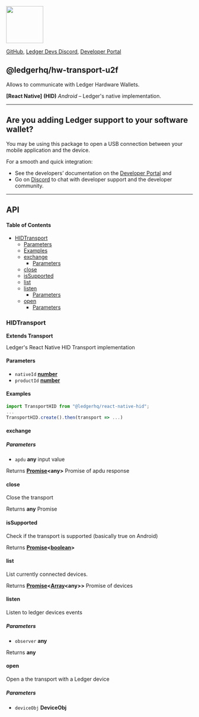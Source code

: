 <img src="https://user-images.githubusercontent.com/4631227/191834116-59cf590e-25cc-4956-ae5c-812ea464f324.png" height="100" />

[GitHub](https://github.com/LedgerHQ/ledger-live/),
[Ledger Devs Discord](https://developers.ledger.com/discord-pro),
[Developer Portal](https://developers.ledger.com/)

## @ledgerhq/hw-transport-u2f

Allows to communicate with Ledger Hardware Wallets.

**\[React Native]** **(HID)** *Android* – Ledger's native implementation.

***

## Are you adding Ledger support to your software wallet?

You may be using this package to open a USB connection between your mobile application and the device.

For a smooth and quick integration:

*   See the developers’ documentation on the [Developer Portal](https://developers.ledger.com/docs/transport/overview/) and
*   Go on [Discord](https://developers.ledger.com/discord-pro/) to chat with developer support and the developer community.

***

## API

<!-- Generated by documentation.js. Update this documentation by updating the source code. -->

#### Table of Contents

*   [HIDTransport](#hidtransport)
    *   [Parameters](#parameters)
    *   [Examples](#examples)
    *   [exchange](#exchange)
        *   [Parameters](#parameters-1)
    *   [close](#close)
    *   [isSupported](#issupported)
    *   [list](#list)
    *   [listen](#listen)
        *   [Parameters](#parameters-2)
    *   [open](#open)
        *   [Parameters](#parameters-3)

### HIDTransport

**Extends Transport**

Ledger's React Native HID Transport implementation

#### Parameters

*   `nativeId` **[number](https://developer.mozilla.org/docs/Web/JavaScript/Reference/Global_Objects/Number)**&#x20;
*   `productId` **[number](https://developer.mozilla.org/docs/Web/JavaScript/Reference/Global_Objects/Number)**&#x20;

#### Examples

```javascript
import TransportHID from "@ledgerhq/react-native-hid";
...
TransportHID.create().then(transport => ...)
```

#### exchange

##### Parameters

*   `apdu` **any** input value

Returns **[Promise](https://developer.mozilla.org/docs/Web/JavaScript/Reference/Global_Objects/Promise)\<any>** Promise of apdu response

#### close

Close the transport

Returns **any** Promise

#### isSupported

Check if the transport is supported (basically true on Android)

Returns **[Promise](https://developer.mozilla.org/docs/Web/JavaScript/Reference/Global_Objects/Promise)<[boolean](https://developer.mozilla.org/docs/Web/JavaScript/Reference/Global_Objects/Boolean)>**&#x20;

#### list

List currently connected devices.

Returns **[Promise](https://developer.mozilla.org/docs/Web/JavaScript/Reference/Global_Objects/Promise)<[Array](https://developer.mozilla.org/docs/Web/JavaScript/Reference/Global_Objects/Array)\<any>>** Promise of devices

#### listen

Listen to ledger devices events

##### Parameters

*   `observer` **any**&#x20;

Returns **any**&#x20;

#### open

Open a the transport with a Ledger device

##### Parameters

*   `deviceObj` **DeviceObj**&#x20;
